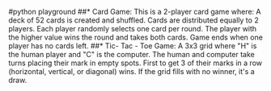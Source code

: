 #python playground
    ##* Card Game:
        This is a 2-player card game where:
        A deck of 52 cards is created and shuffled.
        Cards are distributed equally to 2 players.
        Each player randomly selects one card per round.
        The player with the higher value wins the round and takes both cards.
        Game ends when one player has no cards left.
    ##* Tic- Tac - Toe Game:
        A 3x3 grid where "H" is the human player and "C" is the computer.
        The human and computer take turns placing their mark in empty spots.
        First to get 3 of their marks in a row (horizontal, vertical, or diagonal) wins.
        If the grid fills with no winner, it's a draw.

